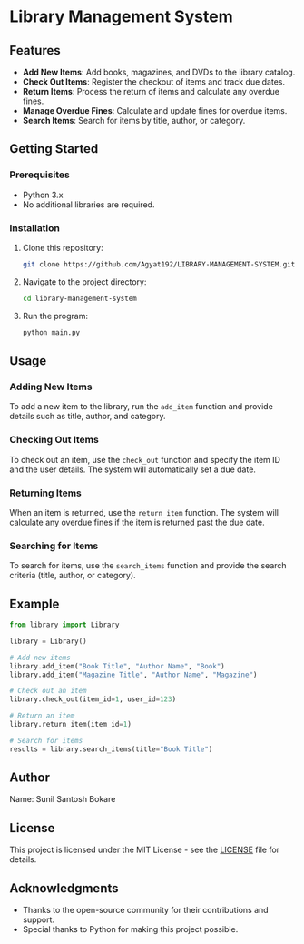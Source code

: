 # Library Management System

## Features

- **Add New Items**: Add books, magazines, and DVDs to the library catalog.
- **Check Out Items**: Register the checkout of items and track due dates.
- **Return Items**: Process the return of items and calculate any overdue fines.
- **Manage Overdue Fines**: Calculate and update fines for overdue items.
- **Search Items**: Search for items by title, author, or category.

## Getting Started

### Prerequisites

- Python 3.x
- No additional libraries are required.

### Installation

1. Clone this repository:
    ```bash
    git clone https://github.com/Agyat192/LIBRARY-MANAGEMENT-SYSTEM.git
    ```
2. Navigate to the project directory:
    ```bash
    cd library-management-system
    ```
3. Run the program:
    ```bash
    python main.py
    ```

## Usage

### Adding New Items

To add a new item to the library, run the `add_item` function and provide details such as title, author, and category.

### Checking Out Items

To check out an item, use the `check_out` function and specify the item ID and the user details. The system will automatically set a due date.

### Returning Items

When an item is returned, use the `return_item` function. The system will calculate any overdue fines if the item is returned past the due date.

### Searching for Items

To search for items, use the `search_items` function and provide the search criteria (title, author, or category).

## Example

```python
from library import Library

library = Library()

# Add new items
library.add_item("Book Title", "Author Name", "Book")
library.add_item("Magazine Title", "Author Name", "Magazine")

# Check out an item
library.check_out(item_id=1, user_id=123)

# Return an item
library.return_item(item_id=1)

# Search for items
results = library.search_items(title="Book Title")
```

## Author

Name: Sunil Santosh Bokare

## License

This project is licensed under the MIT License - see the [LICENSE](LICENSE) file for details.

## Acknowledgments

- Thanks to the open-source community for their contributions and support.
- Special thanks to Python for making this project possible.
